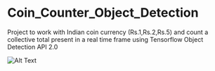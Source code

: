 # Coin_Counter_Object_Detection
Project to work with Indian coin currency (Rs.1,Rs.2,Rs.5) and count a collective total present in a real time frame using Tensorflow Object Detection API 2.0

![Alt Text](20210421_174031.jpg)
